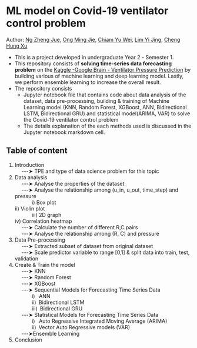 # ML model on Covid-19 ventilator control problem
Author: [Ng Zheng Jue](https://github.com/xinjue37), [Ong Ming Jie](https://github.com/ethanong98), [Chiam Yu Wei](https://github.com/yuwei0410), [Lim Yi Jing](https://github.com/yijing0612), [Cheng Hung Xu](https://github.com/hxDying)

* This is a project developed in undergraduate Year 2 - Semester 1.
* This repository consists of **solving time-series data forecasting problem** on the [Kaggle -Google Brain - Ventilator Pressure Prediction](https://www.kaggle.com/competitions/ventilator-pressure-prediction/data) by building various of machine learning and deep learning model. Lastly, we perform ensemble learning to increase the overall result.
* The repository consists
  - Jupyter notebook file that contains code about data analysis of the dataset, data pre-processing, building & training of Machine Learning model (KNN, Random Forest, XGBoost, ANN, Bidirectional LSTM, Bidirectional GRU) and statistical model(ARIMA, VAR) to solve the Covid-19 ventilator control problem
  - The details explanation of the each methods used is discussed in the Jupyter notebook markdown cell.
 
## Table of content
1. Introduction <br>
  ---➤ TPE and type of data science problem for this topic <br>
2. Data analysis <br>
  ---➤ Analyse the properties of the dataset <br>
  ---➤ Analyse the relationship among (u_in, u_out, time_step) and pressure <br>
    i) Box plot<br>
    ii) Violin plot<br>
    iii) 2D graph<br>
    iv) Correlation heatmap<br>
  ---➤ Calculate the number of different R,C pairs <br>
  ---➤ Analyse the relationship among (R, C) and pressure <br>
4. Data Pre-processing <br>
  ---➤ Extracted subset of dataset from original dataset <br>
  ---➤ Scale predictor variable to range [0,1] & split data into train, test, validation <br>
5. Create & Train the model <br>
  ---➤ KNN<br>
  ---➤ Random Forest<br>
  ---➤ XGBoost<br>
  ---➤ Sequential Models for Forecasting Time Series Data<br>
    i)  ANN <br>
    ii) Bidirectional LSTM <br>
    iii) Bidirectional GRU <br>
  ---➤ Statistical Models for Forecasting Time Series Data<br>
    i)  Auto Regressive Integrated Moving Average (ARIMA) <br>
    ii) Vector Auto Regressive models (VAR) <br>
  ---➤Ensemble Learning<br>
6. Conclusion 
